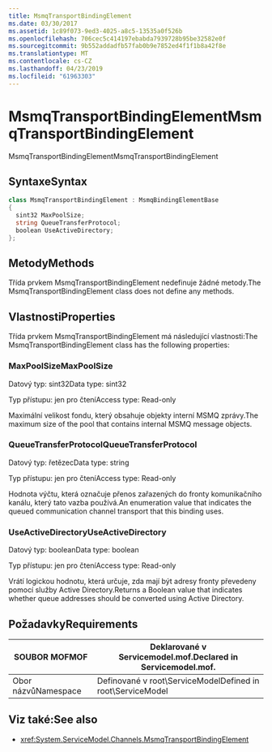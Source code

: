 ```yaml
---
title: MsmqTransportBindingElement
ms.date: 03/30/2017
ms.assetid: 1c89f073-9ed3-4025-a8c5-13535a0f526b
ms.openlocfilehash: 706cec5c414197ebabda7939728b95be32582e0f
ms.sourcegitcommit: 9b552addadfb57fab0b9e7852ed4f1f1b8a42f8e
ms.translationtype: MT
ms.contentlocale: cs-CZ
ms.lasthandoff: 04/23/2019
ms.locfileid: "61963303"
---
```

# <a name="msmqtransportbindingelement"></a><span data-ttu-id="c6700-102">MsmqTransportBindingElement</span><span class="sxs-lookup"><span data-stu-id="c6700-102">MsmqTransportBindingElement</span></span>
<span data-ttu-id="c6700-103">MsmqTransportBindingElement</span><span class="sxs-lookup"><span data-stu-id="c6700-103">MsmqTransportBindingElement</span></span>  
  
## <a name="syntax"></a><span data-ttu-id="c6700-104">Syntaxe</span><span class="sxs-lookup"><span data-stu-id="c6700-104">Syntax</span></span>  
  
```csharp
class MsmqTransportBindingElement : MsmqBindingElementBase  
{  
  sint32 MaxPoolSize;  
  string QueueTransferProtocol;  
  boolean UseActiveDirectory;  
};  
```  
  
## <a name="methods"></a><span data-ttu-id="c6700-105">Metody</span><span class="sxs-lookup"><span data-stu-id="c6700-105">Methods</span></span>  
 <span data-ttu-id="c6700-106">Třída prvkem MsmqTransportBindingElement nedefinuje žádné metody.</span><span class="sxs-lookup"><span data-stu-id="c6700-106">The MsmqTransportBindingElement class does not define any methods.</span></span>  
  
## <a name="properties"></a><span data-ttu-id="c6700-107">Vlastnosti</span><span class="sxs-lookup"><span data-stu-id="c6700-107">Properties</span></span>  
 <span data-ttu-id="c6700-108">Třída prvkem MsmqTransportBindingElement má následující vlastnosti:</span><span class="sxs-lookup"><span data-stu-id="c6700-108">The MsmqTransportBindingElement class has the following properties:</span></span>  
  
### <a name="maxpoolsize"></a><span data-ttu-id="c6700-109">MaxPoolSize</span><span class="sxs-lookup"><span data-stu-id="c6700-109">MaxPoolSize</span></span>  
 <span data-ttu-id="c6700-110">Datový typ: sint32</span><span class="sxs-lookup"><span data-stu-id="c6700-110">Data type: sint32</span></span>  
  
 <span data-ttu-id="c6700-111">Typ přístupu: jen pro čtení</span><span class="sxs-lookup"><span data-stu-id="c6700-111">Access type: Read-only</span></span>  
  
 <span data-ttu-id="c6700-112">Maximální velikost fondu, který obsahuje objekty interní MSMQ zprávy.</span><span class="sxs-lookup"><span data-stu-id="c6700-112">The maximum size of the pool that contains internal MSMQ message objects.</span></span>  
  
### <a name="queuetransferprotocol"></a><span data-ttu-id="c6700-113">QueueTransferProtocol</span><span class="sxs-lookup"><span data-stu-id="c6700-113">QueueTransferProtocol</span></span>  
 <span data-ttu-id="c6700-114">Datový typ: řetězec</span><span class="sxs-lookup"><span data-stu-id="c6700-114">Data type: string</span></span>  
  
 <span data-ttu-id="c6700-115">Typ přístupu: jen pro čtení</span><span class="sxs-lookup"><span data-stu-id="c6700-115">Access type: Read-only</span></span>  
  
 <span data-ttu-id="c6700-116">Hodnota výčtu, která označuje přenos zařazených do fronty komunikačního kanálu, který tato vazba používá.</span><span class="sxs-lookup"><span data-stu-id="c6700-116">An enumeration value that indicates the queued communication channel transport that this binding uses.</span></span>  
  
### <a name="useactivedirectory"></a><span data-ttu-id="c6700-117">UseActiveDirectory</span><span class="sxs-lookup"><span data-stu-id="c6700-117">UseActiveDirectory</span></span>  
 <span data-ttu-id="c6700-118">Datový typ: boolean</span><span class="sxs-lookup"><span data-stu-id="c6700-118">Data type: boolean</span></span>  
  
 <span data-ttu-id="c6700-119">Typ přístupu: jen pro čtení</span><span class="sxs-lookup"><span data-stu-id="c6700-119">Access type: Read-only</span></span>  
  
 <span data-ttu-id="c6700-120">Vrátí logickou hodnotu, která určuje, zda mají být adresy fronty převedeny pomocí služby Active Directory.</span><span class="sxs-lookup"><span data-stu-id="c6700-120">Returns a Boolean value that indicates whether queue addresses should be converted using Active Directory.</span></span>  
  
## <a name="requirements"></a><span data-ttu-id="c6700-121">Požadavky</span><span class="sxs-lookup"><span data-stu-id="c6700-121">Requirements</span></span>  
  
|<span data-ttu-id="c6700-122">SOUBOR MOF</span><span class="sxs-lookup"><span data-stu-id="c6700-122">MOF</span></span>|<span data-ttu-id="c6700-123">Deklarované v Servicemodel.mof.</span><span class="sxs-lookup"><span data-stu-id="c6700-123">Declared in Servicemodel.mof.</span></span>|  
|---------|-----------------------------------|  
|<span data-ttu-id="c6700-124">Obor názvů</span><span class="sxs-lookup"><span data-stu-id="c6700-124">Namespace</span></span>|<span data-ttu-id="c6700-125">Definované v root\ServiceModel</span><span class="sxs-lookup"><span data-stu-id="c6700-125">Defined in root\ServiceModel</span></span>|  
  
## <a name="see-also"></a><span data-ttu-id="c6700-126">Viz také:</span><span class="sxs-lookup"><span data-stu-id="c6700-126">See also</span></span>

- <xref:System.ServiceModel.Channels.MsmqTransportBindingElement>
